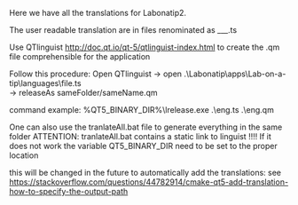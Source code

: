 Here we have all the translations for Labonatip2. 

The user readable translation are in files renominated as ___.ts

Use QTlinguist http://doc.qt.io/qt-5/qtlinguist-index.html 
to create the .qm file comprehensible for the application

Follow this procedure: 
Open QTlinguist 
-> open .\Labonatip\apps\Lab-on-a-tip\languages\file.ts  
-> releaseAs   sameFolder/sameName.qm

command example: 
%QT5_BINARY_DIR%\lrelease.exe .\eng.ts .\eng.qm

One can also use the tranlateAll.bat file to generate everything in the same folder
ATTENTION: tranlateAll.bat contains a static link to linguist !!!!
            If it does not work the variable QT5_BINARY_DIR need to be set to the proper location


this will be changed in the future to automatically add the translations:
see https://stackoverflow.com/questions/44782914/cmake-qt5-add-translation-how-to-specify-the-output-path